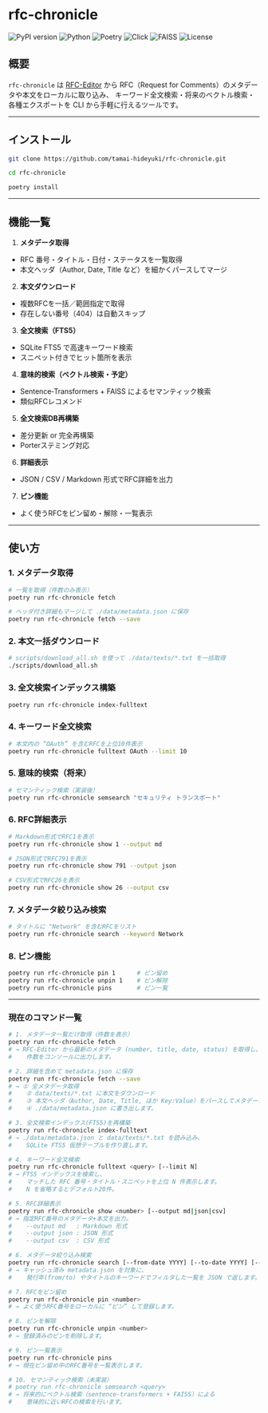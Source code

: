 # rfc-chronicle

![PyPI version](https://img.shields.io/pypi/v/rfc-chronicle.svg)
![Python](https://img.shields.io/badge/python-3.13%2B-blue.svg)
![Poetry](https://img.shields.io/badge/poetry-1.5%2B-blue.svg)
![Click](https://img.shields.io/badge/click-8.1%2B-blue.svg)
![FAISS](https://img.shields.io/badge/faiss-enabled-brightgreen.svg)
![License](https://img.shields.io/badge/license-MIT-lightgrey.svg)

## 概要

`rfc-chronicle` は [RFC-Editor](https://www.rfc-editor.org/) から
RFC（Request for Comments）のメタデータや本文をローカルに取り込み、
キーワード全文検索・将来のベクトル検索・各種エクスポートを
CLI から手軽に行えるツールです。

---

## インストール

```bash
git clone https://github.com/tamai-hideyuki/rfc-chronicle.git

cd rfc-chronicle

poetry install
```

---

## 機能一覧

1. **メタデータ取得**

- RFC 番号・タイトル・日付・ステータスを一覧取得
- 本文ヘッダ（Author, Date, Title など）を細かくパースしてマージ

2. **本文ダウンロード**

- 複数RFCを一括／範囲指定で取得
- 存在しない番号（404）は自動スキップ

3. **全文検索（FTS5）**

- SQLite FTS5 で高速キーワード検索
- スニペット付きでヒット箇所を表示

4. **意味的検索（ベクトル検索・予定）**

- Sentence‐Transformers + FAISS によるセマンティック検索
- 類似RFCレコメンド

5. **全文検索DB再構築**

- 差分更新 or 完全再構築
- Porterステミング対応

6. **詳細表示**

- JSON / CSV / Markdown 形式でRFC詳細を出力

7. **ピン機能**

- よく使うRFCをピン留め・解除・一覧表示

---

## 使い方

### 1. メタデータ取得

```bash
# 一覧を取得（件数のみ表示）
poetry run rfc-chronicle fetch

# ヘッダ付き詳細もマージして ./data/metadata.json に保存
poetry run rfc-chronicle fetch --save
```

### 2. 本文一括ダウンロード

```bash
# scripts/download_all.sh を使って ./data/texts/*.txt を一括取得
./scripts/download_all.sh
```

### 3. 全文検索インデックス構築

```bash
poetry run rfc-chronicle index-fulltext
```

### 4. キーワード全文検索

```bash
# 本文内の “OAuth” を含むRFCを上位10件表示
poetry run rfc-chronicle fulltext OAuth --limit 10
```

### 5. 意味的検索（将来）

```bash
# セマンティック検索（実装後）
poetry run rfc-chronicle semsearch "セキュリティ トランスポート"
```

### 6. RFC詳細表示

```bash
# Markdown形式でRFC1を表示
poetry run rfc-chronicle show 1 --output md

# JSON形式でRFC791を表示
poetry run rfc-chronicle show 791 --output json

# CSV形式でRFC26を表示
poetry run rfc-chronicle show 26 --output csv
```

### 7. メタデータ絞り込み検索

```bash
# タイトルに "Network" を含むRFCをリスト
poetry run rfc-chronicle search --keyword Network
```

### 8. ピン機能

```bash
poetry run rfc-chronicle pin 1      # ピン留め
poetry run rfc-chronicle unpin 1    # ピン解除
poetry run rfc-chronicle pins       # ピン一覧
```

---

### 現在のコマンド一覧

```bash
# 1. メタデータ一覧だけ取得（件数を表示）
poetry run rfc-chronicle fetch
# → RFC-Editor から最新のメタデータ (number, title, date, status) を取得し、
#    件数をコンソールに出力します。

# 2. 詳細を含めて metadata.json に保存
poetry run rfc-chronicle fetch --save
# → ① 全メタデータ取得
#    ② data/texts/*.txt に本文をダウンロード
#    ③ 本文ヘッダ（Author, Date, Title, ほか Key:Value）をパースしてメタデータにマージ
#    ④ ./data/metadata.json に書き出します。

# 3. 全文検索インデックス(FTS5)を再構築
poetry run rfc-chronicle index-fulltext
# → ./data/metadata.json と data/texts/*.txt を読み込み、
#    SQLite FTS5 仮想テーブルを作り直します。

# 4. キーワード全文検索
poetry run rfc-chronicle fulltext <query> [--limit N]
# → FTS5 インデックスを検索し、
#    マッチした RFC 番号・タイトル・スニペットを上位 N 件表示します。
#    N を省略するとデフォルト20件。

# 5. RFC詳細表示
poetry run rfc-chronicle show <number> [--output md|json|csv]
# → 指定RFC番号のメタデータ+本文を出力。
#    --output md   : Markdown 形式
#    --output json : JSON 形式
#    --output csv  : CSV 形式

# 6. メタデータ絞り込み検索
poetry run rfc-chronicle search [--from-date YYYY] [--to-date YYYY] [--keyword KEYWORD]
# → キャッシュ済み metadata.json を対象に、
#    発行年(from/to) やタイトルのキーワードでフィルタした一覧を JSON で返します。

# 7. RFCをピン留め
poetry run rfc-chronicle pin <number>
# → よく使うRFC番号をローカルに “ピン” して登録します。

# 8. ピンを解除
poetry run rfc-chronicle unpin <number>
# → 登録済みのピンを削除します。

# 9. ピン一覧表示
poetry run rfc-chronicle pins
# → 現在ピン留め中のRFC番号を一覧表示します。

# 10. セマンティック検索（未実装）
# poetry run rfc-chronicle semsearch <query>
# → 将来的にベクトル検索（sentence-transformers + FAISS）による
#    意味的に近いRFCの検索を行います。
```

